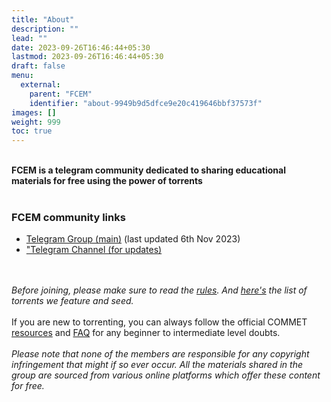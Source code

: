 ```yaml
---
title: "About"
description: ""
lead: ""
date: 2023-09-26T16:46:44+05:30
lastmod: 2023-09-26T16:46:44+05:30
draft: false
menu:
  external:
    parent: "FCEM"
    identifier: "about-9949b9d5dfce9e20c419646bbf37573f"
images: []
weight: 999
toc: true
---	
```

<br>
<b>FCEM is a telegram community dedicated to sharing educational materials for free using the power of torrents</b>
<br><br>
<h3>FCEM community links</h3>
<ul>
<li><a href="https://t.me/+pwQg0gHXCz80ZjYx">Telegram Group (main)</a> (last updated 6th Nov 2023)
<li><a href="https://t.me/+NkYHiKsrKXQzMzUx">"Telegram Channel (for updates)</a></ul><br><br>
<i>Before joining, please make sure to read the <a href="https://commet-wiki.github.io/external/groups/fcem/rules/">rules</a>. And <a href="https://commet-wiki.github.io/external/groups/fcem/torrents/">here's</a> the list of torrents we feature and seed.</i><br><br>If you are new to torrenting, you can always follow the official COMMET <a href="https://commet-wiki.github.io/docs/resources/get-start-torrent/">resources</a> and <a href="https://commet-wiki.github.io/docs/help/faq/">FAQ</a> for any beginner to intermediate level doubts.
<br><br>
<i>Please note that none of the members are responsible for any copyright infringement that might if so ever occur. All the materials shared in the group are sourced from various online platforms which offer these content for free.</i>
